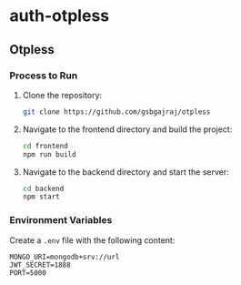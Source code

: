# auth-otpless

## Otpless

### Process to Run

1. Clone the repository:
    ```sh
    git clone https://github.com/gsbgajraj/otpless
    ```

2. Navigate to the frontend directory and build the project:
    ```sh
    cd frontend
    npm run build
    ```

3. Navigate to the backend directory and start the server:
    ```sh
    cd backend
    npm start
    ```

### Environment Variables

Create a `.env` file with the following content:

```
MONGO_URI=mongodb+srv://url
JWT_SECRET=1888
PORT=5000
```
